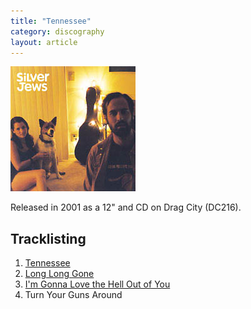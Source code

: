 ```yaml
---
title: "Tennessee"
category: discography
layout: article
---
```


![Sleeve](tennessee.jpg)

Released in 2001 as a 12" and CD on Drag City (DC216).

## Tracklisting

1. [Tennessee](../songs/tennessee.html)
2. [Long Long Gone](../songs/long-long-gone.html)
3. [I'm Gonna Love the Hell Out of You](../songs/im-gonna-love-the-hell-out-of-you.html)
4. Turn Your Guns Around
